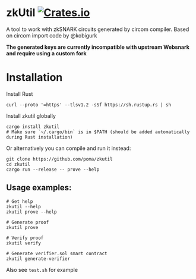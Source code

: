 # zkUtil [![Crates.io](https://img.shields.io/crates/v/zkutil.svg)](https://crates.io/crates/zkutil)

A tool to work with zkSNARK circuits generated by circom compiler. Based on circom import code by @kobigurk

**The generated keys are currently incompatible with upstream Websnark and require using a custom fork** 

# Installation

Install Rust

```shell script
curl --proto '=https' --tlsv1.2 -sSf https://sh.rustup.rs | sh
```

Install zkutil globally

```shell script
cargo install zkutil
# Make sure `~/.cargo/bin` is in $PATH (should be added automatically during Rust installation)
```

Or alternatively you can compile and run it instead:

```shell script
git clone https://github.com/poma/zkutil
cd zkutil
cargo run --release -- prove --help
```

## Usage examples:

```shell script
# Get help
zkutil --help
zkutil prove --help

# Generate proof
zkutil prove

# Verify proof
zkutil verify

# Generate verifier.sol smart contract
zkutil generate-verifier 
```

Also see `test.sh` for example